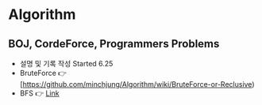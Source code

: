 # Algorithm
## BOJ, CordeForce, Programmers Problems
* 설명 및 기록 작성 Started 6.25  
* BruteForce :point_right: [https://github.com/minchjung/Algorithm/wiki/BruteForce-or-Reclusive)
* BFS  :point_right: [Link](https://github.com/minchjung/Algorithm/wiki/BFS)
